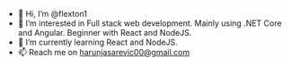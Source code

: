 - 👋 Hi, I’m @flexton1
- 👀 I’m interested in Full stack web development. Mainly using .NET Core and Angular. Beginner with React and NodeJS.
- 🌱 I’m currently learning React and NodeJS.
- 📫 Reach me on harunjasarevic00@gmail.com

